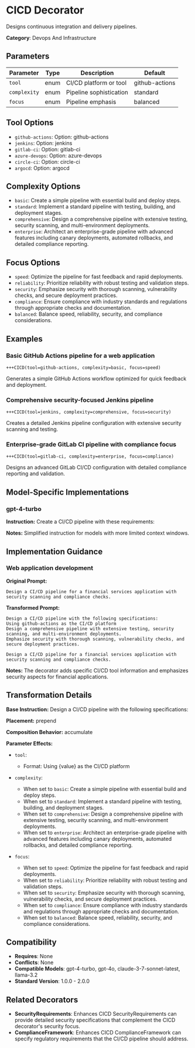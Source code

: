 # CICD Decorator

Designs continuous integration and delivery pipelines.

**Category**: Devops And Infrastructure

## Parameters

| Parameter | Type | Description | Default |
|-----------|------|-------------|--------|
| `tool` | enum | CI/CD platform or tool | github-actions |
| `complexity` | enum | Pipeline sophistication | standard |
| `focus` | enum | Pipeline emphasis | balanced |

## Tool Options

- `github-actions`: Option: github-actions
- `jenkins`: Option: jenkins
- `gitlab-ci`: Option: gitlab-ci
- `azure-devops`: Option: azure-devops
- `circle-ci`: Option: circle-ci
- `argocd`: Option: argocd

## Complexity Options

- `basic`: Create a simple pipeline with essential build and deploy steps.
- `standard`: Implement a standard pipeline with testing, building, and deployment stages.
- `comprehensive`: Design a comprehensive pipeline with extensive testing, security scanning, and multi-environment deployments.
- `enterprise`: Architect an enterprise-grade pipeline with advanced features including canary deployments, automated rollbacks, and detailed compliance reporting.

## Focus Options

- `speed`: Optimize the pipeline for fast feedback and rapid deployments.
- `reliability`: Prioritize reliability with robust testing and validation steps.
- `security`: Emphasize security with thorough scanning, vulnerability checks, and secure deployment practices.
- `compliance`: Ensure compliance with industry standards and regulations through appropriate checks and documentation.
- `balanced`: Balance speed, reliability, security, and compliance considerations.

## Examples

### Basic GitHub Actions pipeline for a web application

```
+++CICD(tool=github-actions, complexity=basic, focus=speed)
```

Generates a simple GitHub Actions workflow optimized for quick feedback and deployment.

### Comprehensive security-focused Jenkins pipeline

```
+++CICD(tool=jenkins, complexity=comprehensive, focus=security)
```

Creates a detailed Jenkins pipeline configuration with extensive security scanning and testing.

### Enterprise-grade GitLab CI pipeline with compliance focus

```
+++CICD(tool=gitlab-ci, complexity=enterprise, focus=compliance)
```

Designs an advanced GitLab CI/CD configuration with detailed compliance reporting and validation.

## Model-Specific Implementations

### gpt-4-turbo

**Instruction:** Create a CI/CD pipeline with these requirements:

**Notes:** Simplified instruction for models with more limited context windows.


## Implementation Guidance

### Web application development

**Original Prompt:**
```
Design a CI/CD pipeline for a financial services application with security scanning and compliance checks.
```

**Transformed Prompt:**
```
Design a CI/CD pipeline with the following specifications:
Using github-actions as the CI/CD platform
Design a comprehensive pipeline with extensive testing, security scanning, and multi-environment deployments.
Emphasize security with thorough scanning, vulnerability checks, and secure deployment practices.

Design a CI/CD pipeline for a financial services application with security scanning and compliance checks.
```

**Notes:** The decorator adds specific CI/CD tool information and emphasizes security aspects for financial applications.

## Transformation Details

**Base Instruction:** Design a CI/CD pipeline with the following specifications:

**Placement:** prepend

**Composition Behavior:** accumulate

**Parameter Effects:**

- `tool`:
  - Format: Using {value} as the CI/CD platform

- `complexity`:
  - When set to `basic`: Create a simple pipeline with essential build and deploy steps.
  - When set to `standard`: Implement a standard pipeline with testing, building, and deployment stages.
  - When set to `comprehensive`: Design a comprehensive pipeline with extensive testing, security scanning, and multi-environment deployments.
  - When set to `enterprise`: Architect an enterprise-grade pipeline with advanced features including canary deployments, automated rollbacks, and detailed compliance reporting.

- `focus`:
  - When set to `speed`: Optimize the pipeline for fast feedback and rapid deployments.
  - When set to `reliability`: Prioritize reliability with robust testing and validation steps.
  - When set to `security`: Emphasize security with thorough scanning, vulnerability checks, and secure deployment practices.
  - When set to `compliance`: Ensure compliance with industry standards and regulations through appropriate checks and documentation.
  - When set to `balanced`: Balance speed, reliability, security, and compliance considerations.

## Compatibility

- **Requires**: None
- **Conflicts**: None
- **Compatible Models**: gpt-4-turbo, gpt-4o, claude-3-7-sonnet-latest, llama-3.2
- **Standard Version**: 1.0.0 - 2.0.0

## Related Decorators

- **SecurityRequirements**: Enhances CICD SecurityRequirements can provide detailed security specifications that complement the CICD decorator's security focus.
- **ComplianceFramework**: Enhances CICD ComplianceFramework can specify regulatory requirements that the CI/CD pipeline should address.

